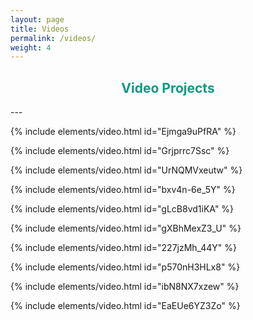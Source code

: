 ```yaml
---
layout: page
title: Videos
permalink: /videos/
weight: 4
---
```

<h2 style="text-align:center; color: #0e9a83">
    <div>
        <b>Video Projects</b>
    </div>
</h2>
---

{% include elements/video.html id="Ejmga9uPfRA" %}

{% include elements/video.html id="Grjprrc7Ssc" %}

{% include elements/video.html id="UrNQMVxeutw" %}

{% include elements/video.html id="bxv4n-6e_5Y" %}

{% include elements/video.html id="gLcB8vd1iKA" %}

{% include elements/video.html id="gXBhMexZ3_U" %}

{% include elements/video.html id="227jzMh_44Y" %}

{% include elements/video.html id="p570nH3HLx8" %}

{% include elements/video.html id="ibN8NX7xzew" %}

{% include elements/video.html id="EaEUe6YZ3Zo" %}

